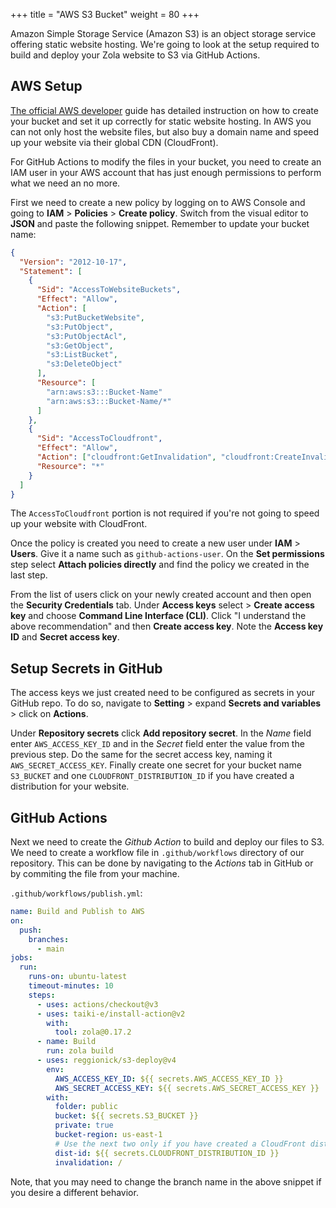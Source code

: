 +++
title = "AWS S3 Bucket"
weight = 80
+++

Amazon Simple Storage Service (Amazon S3) is an object storage service offering static website hosting. We're going to look at the setup required to build and deploy your Zola website to S3 via GitHub Actions.

## AWS Setup

[The official AWS developer](https://docs.aws.amazon.com/Route53/latest/DeveloperGuide/getting-started-cloudfront-overview.html) guide has detailed instruction on how to create your bucket and set it up correctly for static website hosting. In AWS you can not only host the website files, but also buy a domain name and speed up your website via their global CDN (CloudFront).

For GitHub Actions to modify the files in your bucket, you need to create an IAM user in your AWS account that has just enough permissions to perform what we need an no more.

First we need to create a new policy by logging on to AWS Console and going to **IAM** > **Policies** > **Create policy**. Switch from the visual editor to **JSON** and paste the following snippet. Remember to update your bucket name:

```json
{
  "Version": "2012-10-17",
  "Statement": [
    {
      "Sid": "AccessToWebsiteBuckets",
      "Effect": "Allow",
      "Action": [
        "s3:PutBucketWebsite",
        "s3:PutObject",
        "s3:PutObjectAcl",
        "s3:GetObject",
        "s3:ListBucket",
        "s3:DeleteObject"
      ],
      "Resource": [
        "arn:aws:s3:::Bucket-Name"
        "arn:aws:s3:::Bucket-Name/*"
      ]
    },
    {
      "Sid": "AccessToCloudfront",
      "Effect": "Allow",
      "Action": ["cloudfront:GetInvalidation", "cloudfront:CreateInvalidation"],
      "Resource": "*"
    }
  ]
}
```

The `AccessToCloudfront` portion is not required if you're not going to speed up your website with CloudFront.

Once the policy is created you need to create a new user under **IAM** > **Users**. Give it a name such as `github-actions-user`. On the **Set permissions** step select **Attach policies directly** and find the policy we created in the last step. 

From the list of users click on your newly created account and then open the **Security Credentials** tab. Under **Access keys** select > **Create access key** and choose **Command Line Interface (CLI)**. Click "I understand the above recommendation" and then **Create access key**. Note the **Access key ID** and **Secret access key**.

## Setup Secrets in GitHub

The access keys we just created need to be configured as secrets in your GitHub repo. To do so, navigate to **Setting** > expand **Secrets and variables** > click on **Actions**.

Under **Repository secrets** click **Add repository secret**. In the *Name* field enter `AWS_ACCESS_KEY_ID` and in the  *Secret* field enter the value from the previous step. Do the same for the secret access key, naming it `AWS_SECRET_ACCESS_KEY`. Finally create one secret for your bucket name `S3_BUCKET` and one `CLOUDFRONT_DISTRIBUTION_ID` if you have created a distribution for your website.

## GitHub Actions

Next we need to create the *Github Action* to build and deploy our files to S3. We need to create a workflow file in `.github/workflows` directory of our repository. This can be done by navigating to the *Actions* tab in GitHub or by commiting the file from your machine.

`.github/workflows/publish.yml`:

```yaml
name: Build and Publish to AWS
on:
  push:
    branches:
      - main
jobs:
  run:
    runs-on: ubuntu-latest
    timeout-minutes: 10
    steps:
      - uses: actions/checkout@v3
      - uses: taiki-e/install-action@v2
        with:
          tool: zola@0.17.2
      - name: Build
        run: zola build
      - uses: reggionick/s3-deploy@v4
        env:
          AWS_ACCESS_KEY_ID: ${{ secrets.AWS_ACCESS_KEY_ID }}
          AWS_SECRET_ACCESS_KEY: ${{ secrets.AWS_SECRET_ACCESS_KEY }}
        with:
          folder: public
          bucket: ${{ secrets.S3_BUCKET }}
          private: true
          bucket-region: us-east-1
          # Use the next two only if you have created a CloudFront distribution
          dist-id: ${{ secrets.CLOUDFRONT_DISTRIBUTION_ID }}
          invalidation: /
```

Note, that you may need to change the branch name in the above snippet if you desire a different behavior.